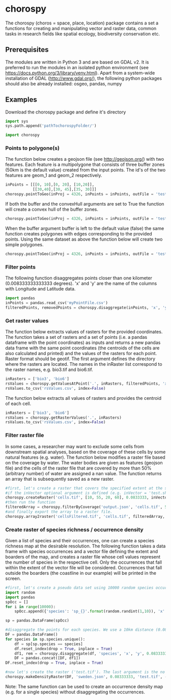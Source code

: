 # chorospy

The chorospy (choros = space, place, location) package contains a set a functions for creating and manipulating vector and raster data, common tasks in research fields like spatial ecology, biodiversity conservation etc.

## Prerequisites
The modules are written in Python 3 and are based on GDAL v2. It is preferred to run the modules in an isolated python environment (see https://docs.python.org/3/library/venv.html).
Apart from a system-wide installation of GDAL (http://www.gdal.org/), the following python packages should also be already installed:
osgeo, pandas, numpy

## Examples

Download the chorospy package and define it's directory
```python
import sys 
sys.path.append('pathTochorospyFolder/')

import chorospy
```

### Points to polygone(s)
The function below creates a geojson file (see http://geojson.org/) with two features. Each feature is a multipolygone
that consists of three buffer zones (50km is the default value) created from the input points.
The id's of the two features are geom_1 and geom_2 respectively.
```python
inPoints = [[[0, 10],[0, 20], [10,20]], 
            [[30,40],[30, 45],[35, 30]]]
chorospy.pointToGeo(inProj = 4326, inPoints = inPoints, outFile = 'test', fields = {'id': ['geom_1','geom_2']}, buffer = True)
```
If both the buffer and the convexHull arguments are set to True the function will create a convex hull of the buffer zones.
```python
chorospy.pointToGeo(inProj = 4326, inPoints = inPoints, outFile = 'test', fields = {'id': ['geom_1','geom_2']}, buffer = True, convexHull = True)
```

When the buffer argument buffer is left to the default value (false) the same function creates polygones with edges corresponding to the provided points. Using the same dataset as above
the function below will create two simple polygones.
```python
chorospy.pointToGeo(inProj = 4326, inPoints = inPoints, outFile = 'test', fields = {'id': ['geom_1','geom_2']}, outFormat = 'shp')
```

### Filter points
The following function disaggregates points closer than one kilometer (0.008333333333333 degrees). 'x' and 'y' are the name of the columns with Longitude and Latitude data.
```python
import pandas
inPoints = pandas.read_csv('myPointFile.csv')
filteredPoints, removedPoints = chorospy.disaggregate(inPoints, 'x', 'y', 0.008333333333333)
```

### Get raster values
The function below extracts values of rasters for the provided coordinates. The function takes a set of rasters and a set of points 
(i.e. a pandas dataframe with the point coordinates) as inputs and returns a new pandas data frame with the same point coordinates
(the centroids of the cells are also calculated and printed) and the values of the rasters for each point. Raster format should be 
geotif. The first argument defines the directory where the rasters are located. The names in the inRaster list correspond to the 
raster names, e.g. bio3.tif and bio6.tif.
```python
inRasters = ['bio3', 'bio6']
rsValues = chorospy.getValuesAtPoint('.', inRasters, filteredPoints, 'x', 'y')
rsValues.to_csv('rsValues.csv', index=False)
```

The function below extracts all values of rasters and provides the centroid of each cell.
```python
inRasters = ['bio3', 'bio6']
rsValues = chorospy.getRasterValues('.', inRasters)
rsValues.to_csv('rsValues.csv', index=False)
```

### Filter raster file
In some cases, a researcher may want to exclude some cells from downstream spatial analyses, based on the coverage of these cells
by some natural features (e.g. water). The function below modifies a raster file based on the coverage by water. The water bodies are
given as features (geojson file) and the cells of the raster file that are covered by more than 50% (arbitrary number) of water are
assigned a nan value. The function returns an array that is subsequently saved as a new raster.
```python
#first, let's create a raster that covers the specified extent at the specified resolution (0.00833333). By default the cells of the rasters are random numbers in [0,1].
#if the inVector optional argument is defined (e.g. inVector = 'test.shp'), the raster will be clipped by the features of the input vector file.
chorospy.createRaster('cells.tif', [10, 55, 20, 60], 0.0833333, inVector = None)
#then run the function
filteredArray = chorospy.filterByCoverage('output.json', 'cells.tif', 50)
#and finally export the array to a raster file. 
chorospy.array2raster('cellsFiltered.tif', 'cells.tif', filteredArray, -9999, 'float32')
```

### Create raster of species richness / occurrence density
Given a list of species and their occurrences, one can create a species richness map at the desirable resolution. The following function
takes a data frame with species occurrences and a vector file defining the extent and boarders of the map, and creates a raster file whose cell values
represent the number of species in the respective cell. Only the occurrences that fall within the extent of the vector file will be considered.
Occurrences that fall outside the boarders (the coastline in our example) will be printed in the screen.
```python
#first, let's create a pseudo data set using 10000 random species occurrences for 10 species. In this case the center of diversity is located at 15N, 60E somewhere in Sweden
import random
import pandas
spOcc = []
for i in range(10000):
    spOcc.append({'species': 'sp_{}'.format(random.randint(1,10)), 'x': random.normalvariate(15, 1), 'y': random.normalvariate(60, 1)})

sp = pandas.DataFrame(spOcc)

#disaggregate the points for each species. We use a 10km distance (0.08333333). The same number will be used to define the raster resolution 
DF = pandas.DataFrame()
for species in sp.species.unique():
    df = sp[sp.species == species]
    df.reset_index(drop = True, inplace = True)
    df1, rem = chorospy.disaggregate(df, 'species', 'x', 'y', 0.08333333)
    DF = pandas.concat([DF, df1])
DF.reset_index(drop = True, inplace = True)

#now let's create the raster ('test.tif'). The last argument is the no data value
chorospy.makeDensityRaster(DF, 'sweden.json', 0.08333333, 'test.tif', -9999)
```

Note: The same function  can be used to create an occurrence density map (e.g. for a single species) without disaggregating the occurrences.
